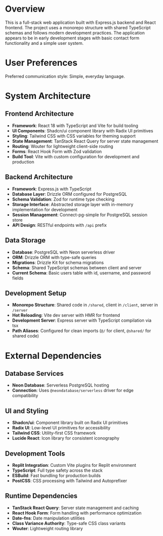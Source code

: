 # Overview

This is a full-stack web application built with Express.js backend and React frontend. The project uses a monorepo structure with shared TypeScript schemas and follows modern development practices. The application appears to be in early development stages with basic contact form functionality and a simple user system.

# User Preferences

Preferred communication style: Simple, everyday language.

# System Architecture

## Frontend Architecture
- **Framework**: React 18 with TypeScript and Vite for build tooling
- **UI Components**: Shadcn/ui component library with Radix UI primitives
- **Styling**: Tailwind CSS with CSS variables for theming support
- **State Management**: TanStack React Query for server state management
- **Routing**: Wouter for lightweight client-side routing
- **Forms**: React Hook Form with Zod validation
- **Build Tool**: Vite with custom configuration for development and production

## Backend Architecture
- **Framework**: Express.js with TypeScript
- **Database Layer**: Drizzle ORM configured for PostgreSQL
- **Schema Validation**: Zod for runtime type checking
- **Storage Interface**: Abstracted storage layer with in-memory implementation for development
- **Session Management**: Connect-pg-simple for PostgreSQL session store
- **API Design**: RESTful endpoints with `/api` prefix

## Data Storage
- **Database**: PostgreSQL with Neon serverless driver
- **ORM**: Drizzle ORM with type-safe queries
- **Migrations**: Drizzle Kit for schema migrations
- **Schema**: Shared TypeScript schemas between client and server
- **Current Schema**: Basic users table with id, username, and password fields

## Development Setup
- **Monorepo Structure**: Shared code in `/shared`, client in `/client`, server in `/server`
- **Hot Reloading**: Vite dev server with HMR for frontend
- **Development Server**: Express server with TypeScript compilation via tsx
- **Path Aliases**: Configured for clean imports (`@/` for client, `@shared/` for shared code)

# External Dependencies

## Database Services
- **Neon Database**: Serverless PostgreSQL hosting
- **Connection**: Uses `@neondatabase/serverless` driver for edge compatibility

## UI and Styling
- **Shadcn/ui**: Component library built on Radix UI primitives
- **Radix UI**: Low-level UI primitives for accessibility
- **Tailwind CSS**: Utility-first CSS framework
- **Lucide React**: Icon library for consistent iconography

## Development Tools
- **Replit Integration**: Custom Vite plugins for Replit environment
- **TypeScript**: Full type safety across the stack
- **ESBuild**: Fast bundling for production builds
- **PostCSS**: CSS processing with Tailwind and Autoprefixer

## Runtime Dependencies
- **TanStack React Query**: Server state management and caching
- **React Hook Form**: Form handling with performance optimization
- **Date-fns**: Date manipulation utilities
- **Class Variance Authority**: Type-safe CSS class variants
- **Wouter**: Lightweight routing library